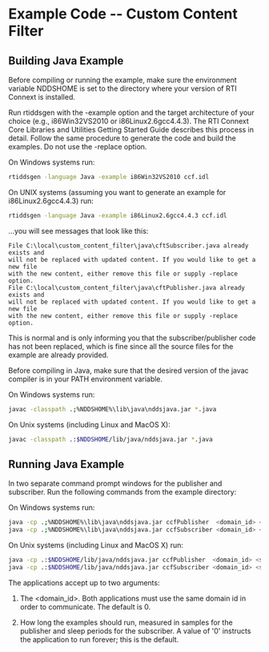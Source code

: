 # Example Code -- Custom Content Filter

## Building Java Example

Before compiling or running the example, make sure the environment variable
NDDSHOME is set to the directory where your version of RTI Connext is installed.

Run rtiddsgen with the -example option and the target architecture of your
choice (e.g., i86Win32VS2010 or i86Linux2.6gcc4.4.3). The RTI Connext Core
Libraries and Utilities Getting Started Guide describes this process in detail.
Follow the same procedure to generate the code and build the examples. Do not
use the -replace option.

On Windows systems run:

```sh
rtiddsgen -language Java -example i86Win32VS2010 ccf.idl
```

On UNIX systems (assuming you want to generate an example for
i86Linux2.6gcc4.4.3) run:

```sh
rtiddsgen -language Java -example i86Linux2.6gcc4.4.3 ccf.idl
```

...you will see messages that look like this:

```plaintext
File C:\local\custom_content_filter\java\cftSubscriber.java already exists and
will not be replaced with updated content. If you would like to get a new file
with the new content, either remove this file or supply -replace option.
File C:\local\custom_content_filter\java\cftPublisher.java already exists and
will not be replaced with updated content. If you would like to get a new file
with the new content, either remove this file or supply -replace option.
```

This is normal and is only informing you that the subscriber/publisher code has
not been replaced, which is fine since all the source files for the example are
already provided.

Before compiling in Java, make sure that the desired version of the javac
compiler is in your PATH environment variable.

On Windows systems run:

```sh
javac -classpath .;%NDDSHOME%\lib\java\nddsjava.jar *.java
```

On Unix systems (including Linux and MacOS X):

```sh
javac -classpath .:$NDDSHOME/lib/java/nddsjava.jar *.java
```

## Running Java Example

In two separate command prompt windows for the publisher and subscriber. Run the
following commands from the example directory:

On Windows systems run:

```sh
java -cp .;%NDDSHOME%\lib\java\nddsjava.jar ccfPublisher  <domain_id> <samples_to_send>
java -cp .;%NDDSHOME%\lib\java\nddsjava.jar ccfSubscriber <domain_id> <sleep_periods>
```

On Unix systems (including Linux and MacOS X) run:

```sh
java -cp .:$NDDSHOME/lib/java/nddsjava.jar ccfPublisher  <domain_id> <samples_to_send>
java -cp .:$NDDSHOME/lib/java/nddsjava.jar ccfSubscriber <domain_id> <sleep_periods>
```

The applications accept up to two arguments:

1.  The <domain_id>. Both applications must use the same domain id in order to
    communicate. The default is 0.

2.  How long the examples should run, measured in samples for the publisher and
    sleep periods for the subscriber. A value of '0' instructs the application
    to run forever; this is the default.
